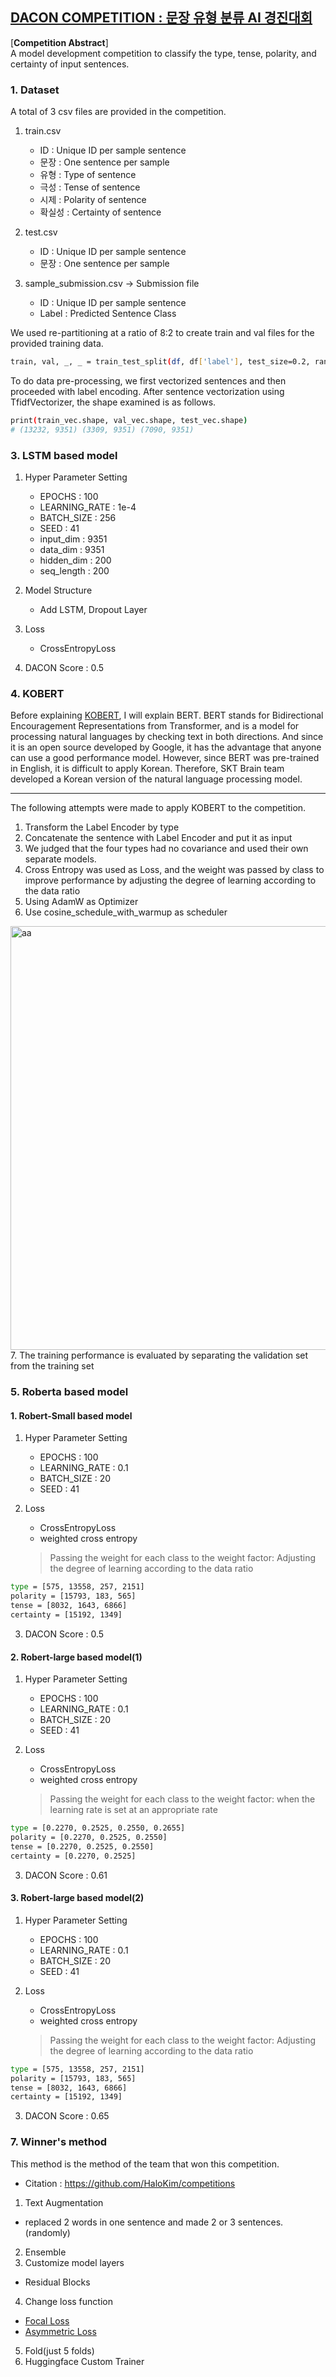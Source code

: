 ## [DACON COMPETITION : 문장 유형 분류 AI 경진대회](https://www.dacon.io/competitions/official/236037/overview/description)<br>
[**Competition Abstract**] <br>
   A model development competition to classify the type, tense, polarity, and certainty of input sentences.<br>
  
### 1. Dataset <br>
A total of 3 csv files are provided in the competition. <br>
 1) train.csv 
    - ID : Unique ID per sample sentence
    - 문장 : One sentence per sample
    - 유형 : Type of sentence
    - 극성 : Tense of sentence
    - 시제 : Polarity of sentence
    - 확실성 : Certainty of sentence
    
 2) test.csv 
    - ID : Unique ID per sample sentence
    - 문장 : One sentence per sample
    
 3) sample_submission.csv -> Submission file
    - ID : Unique ID per sample sentence
    - Label : Predicted Sentence Class

We used re-partitioning at a ratio of 8:2 to create train and val files for the provided training data.<br>
```bash
train, val, _, _ = train_test_split(df, df['label'], test_size=0.2, random_state=CFG['SEED'])
```
To do data pre-processing, we first vectorized sentences and then proceeded with label encoding.
After sentence vectorization using TfidfVectorizer, the shape examined is as follows.
```bash
print(train_vec.shape, val_vec.shape, test_vec.shape)
# (13232, 9351) (3309, 9351) (7090, 9351)
```
### 3. LSTM based model <br>
1) Hyper Parameter Setting
   - EPOCHS : 100
   - LEARNING_RATE : 1e-4
   - BATCH_SIZE : 256
   - SEED : 41
   - input_dim : 9351
   - data_dim : 9351
   - hidden_dim : 200
   - seq_length : 200

2) Model Structure
   - Add LSTM, Dropout Layer

3) Loss 
   - CrossEntropyLoss

4) DACON Score : 0.5

### 4. KOBERT <br>
Before explaining [KOBERT](https://github.com/SKTBrain/KoBERT), I will explain BERT. BERT stands for Bidirectional Encouragement Representations from Transformer, and is a model for processing natural languages by checking text in both directions. And since it is an open source developed by Google, it has the advantage that anyone can use a good performance model.
However, since BERT was pre-trained in English, it is difficult to apply Korean. Therefore, SKT Brain team developed a Korean version of the natural language processing model.   <br>
******
The following attempts were made to apply KOBERT to the competition. <br>
1. Transform the Label Encoder by type <br>
2. Concatenate the sentence with Label Encoder and put it as input <br>
3. We judged that the four types had no covariance and used their own separate models. <br>
4. Cross Entropy was used as Loss, and the weight was passed by class to improve performance by adjusting the degree of learning according to the data ratio <br>
5. Using AdamW as Optimizer <br>
6.	Use cosine_schedule_with_warmup as scheduler <br>
 <img width="678" alt="aa" src="https://user-images.githubusercontent.com/77375401/209630110-f5e9e91b-c9ce-4a9a-bddc-da3986cc9c2e.png">
7. The training performance is evaluated by separating the validation set from the training set <br>

### 5. Roberta based model <br>
#### 1. Robert-Small based model <br>
1) Hyper Parameter Setting
   - EPOCHS : 100
   - LEARNING_RATE : 0.1
   - BATCH_SIZE : 20
   - SEED : 41

2) Loss 
   - CrossEntropyLoss
   - weighted cross entropy 
   > Passing the weight for each class to the weight factor: Adjusting the degree of learning according to the data ratio
```bash
type = [575, 13558, 257, 2151]
polarity = [15793, 183, 565]
tense = [8032, 1643, 6866]
certainty = [15192, 1349]
```
3) DACON Score : 0.5

#### 2. Robert-large based model(1) <br>
1) Hyper Parameter Setting
   - EPOCHS : 100
   - LEARNING_RATE : 0.1
   - BATCH_SIZE : 20
   - SEED : 41

2) Loss 
   - CrossEntropyLoss
   - weighted cross entropy
   > Passing the weight for each class to the weight factor: when the learning rate is set at an appropriate rate
```bash
type = [0.2270, 0.2525, 0.2550, 0.2655]
polarity = [0.2270, 0.2525, 0.2550]
tense = [0.2270, 0.2525, 0.2550]
certainty = [0.2270, 0.2525]
```
3) DACON Score : 0.61

#### 3. Robert-large based model(2) <br>
1) Hyper Parameter Setting
   - EPOCHS : 100
   - LEARNING_RATE : 0.1
   - BATCH_SIZE : 20
   - SEED : 41

2) Loss 
   - CrossEntropyLoss
   - weighted cross entropy
   > Passing the weight for each class to the weight factor: Adjusting the degree of learning according to the data ratio
```bash
type = [575, 13558, 257, 2151]
polarity = [15793, 183, 565]
tense = [8032, 1643, 6866]
certainty = [15192, 1349]
```
3) DACON Score : 0.65

### 7. Winner's method
This method is the method of the team that won this competition. <br>
- Citation : <https://github.com/HaloKim/competitions> <br>
1.	 Text Augmentation <br>
-	replaced 2 words in one sentence and made 2 or 3 sentences.(randomly) <br>
2.	Ensemble <br>
3.	Customize model layers <br>
-	Residual Blocks <br>
4.	Change loss function <br>
-	[Focal Loss](https://github.com/Alibaba-MIIL/ASL/blob/main/src/loss_functions/losses.py) <br>
-	[Asymmetric Loss](https://paperswithcode.com/paper/asymmetric-loss-for-multi-label) <br>
5.	Fold(just 5 folds) <br>
6.	Huggingface Custom Trainer <br>





